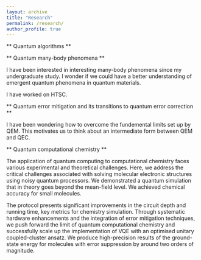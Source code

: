 ```yaml
---
layout: archive
title: "Research"
permalink: /research/
author_profile: true
---
```


** Quantum algorithms **

** Quantum many-body phenomena **

I have been interested in interesting many-body phenomena since my undergraduate study. I wonder if we could have a better understanding of emergent quantum phenomena in quantum materials.

I have worked on HTSC.


** Quantum error mitigation and its transitions to quantum error correction **

I have been wondering how to overcome the fundemental limits set up by QEM. This motivates us to think about an intermediate form between QEM and QEC.

** Quantum computational chemistry **

The application of quantum computing to computational chemistry faces various experimental and theoretical challenges. Here, we address the critical challenges associated with solving molecular electronic structures using noisy quantum processors. We demonstrated a quantum simulation that in theory goes beyond the mean-field level. We achieved chemical accuracy for small molecules.

The protocol presents significant improvements in the circuit depth and running time, key metrics for chemistry simulation. Through systematic hardware enhancements and the integration of error mitigation techniques, we push forward the limit of quantum computational chemistry and successfully scale up the implementation of VQE with an optimised unitary coupled-cluster ansatz. We produce high-precision results of the ground-state energy for molecules with error suppression by around two orders of magnitude. 
 
 
